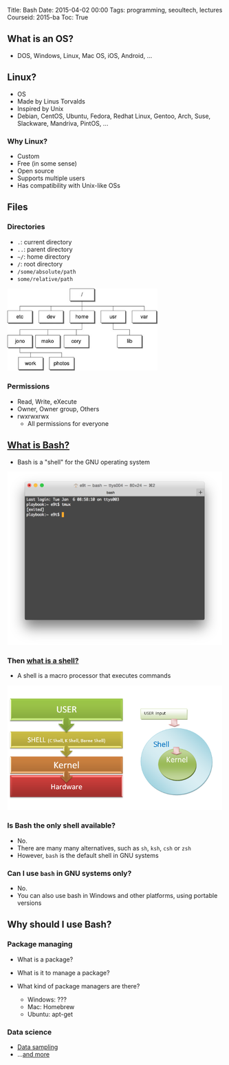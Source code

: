 Title: Bash
Date: 2015-04-02 00:00
Tags: programming, seoultech, lectures
Courseid: 2015-ba
Toc: True

## What is an OS?
- DOS, Windows, Linux, Mac OS, iOS, Android, ...

## Linux?
- OS
- Made by Linus Torvalds
- Inspired by Unix
- Debian, CentOS, Ubuntu, Fedora, Redhat Linux, Gentoo, Arch, Suse, Slackware, Mandriva, PintOS, ...

### Why Linux?
- Custom
- Free (in some sense)
- Open source
- Supports multiple users
- Has compatibility with Unix-like OSs

## Files

### Directories

- `.`: current directory
- `..`: parent directory
- `~/`: home directory
- `/`: root directory
- `/some/absolute/path`
- `some/relative/path`

<img src="images/bash.jpg" width="350px">

### Permissions

- Read, Write, eXecute
- Owner, Owner group, Others
- rwxrwxrwx
    - All permissions for everyone



<!-- GNU linux history -->
## [What is Bash?](https://www.gnu.org/software/bash/manual/html_node/What-is-Bash_003f.html)

- Bash is a "shell" for the GNU operating system

<img src="images/bash.png" width="500px">

### Then [what is a shell?](https://www.gnu.org/software/bash/manual/html_node/What-is-a-shell_003f.html###What-is-a-shell_003f)

- A shell is a macro processor that executes commands

<img src="images/kernel.png" width="500px">

### Is Bash the only shell available?

- No.
- There are many many alternatives, such as `sh`, `ksh`, `csh` or `zsh`
- However, `bash` is the default shell in GNU systems

### Can I use `bash` in GNU systems only?

- No.
- You can also use bash in Windows and other platforms, using portable versions

## Why should I use Bash?

### Package managing

- What is a package?
- What is it to manage a package?
- What kind of package managers are there?

    - Windows: ???
    - Mac: Homebrew
    - Ubuntu: apt-get

<!--
Some jokes about package managing:
- https://twitter.com/gardaud/status/357638468572151808
- https://twitter.com/ddprrt/status/529909875347030016
-->

### Data science

- [Data sampling](http://www.ecogwiki.com/Hash-based_sampling)
- ...[and more](http://jeroenjanssens.com/2013/09/19/seven-command-line-tools-for-data-science.html)
